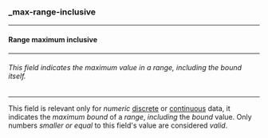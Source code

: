 ### _max-range-inclusive

------

#### Range maximum inclusive

------

###### This field indicates the maximum value in a range, including the bound itself.

------

This field is relevant only for *numeric* [discrete](_type_integer) or [continuous](_type_number) data, it indicates the *maximum bound* of a *range*, *including* the *bound* value. Only numbers *smaller or equal* to this field's value are considered *valid*.